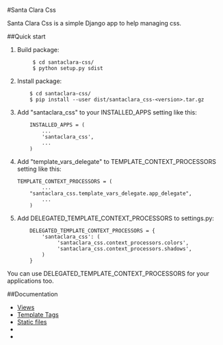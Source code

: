 #Santa Clara Css

Santa Clara Css is a simple Django app to help managing css. 

##Quick start

1. Build package:
   ```
        $ cd santaclara-css/
        $ python setup.py sdist
   ```

2. Install package:
    ```
        $ cd santaclara-css/
        $ pip install --user dist/santaclara_css-<version>.tar.gz
    ```

3. Add "santaclara_css" to your INSTALLED_APPS setting like this:
    ```
        INSTALLED_APPS = (
            ...
            'santaclara_css',
            ...
        )
    ```

4. Add "template_vars_delegate" to TEMPLATE_CONTEXT_PROCESSORS setting like this:
    ```
	TEMPLATE_CONTEXT_PROCESSORS = (
            ...
	    "santaclara_css.template_vars_delegate.app_delegate",
            ...
        )
    ```	

5. Add DELEGATED_TEMPLATE_CONTEXT_PROCESSORS to settings.py:

    ```
        DELEGATED_TEMPLATE_CONTEXT_PROCESSORS = {
            'santaclara_css': (
                 'santaclara_css.context_processors.colors',
                 'santaclara_css.context_processors.shadows',
            )
        }
    ```

You can use DELEGATED_TEMPLATE_CONTEXT_PROCESSORS for your applications too.


##Documentation

- [Views](docs/views.md)
- [Template Tags](docs/css_tags.md)
- [Static files](docs/static.md)
- [Custom context processors]: (docs/context_processors.md)
- [Commands]: (docs/commands.md)
